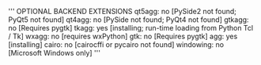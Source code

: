 
'''
OPTIONAL BACKEND EXTENSIONS
qt5agg: no  [PySide2 not found; PyQt5 not found]
qt4agg: no  [PySide not found; PyQt4 not found]
gtkagg: no  [Requires pygtk]
tkagg: yes [installing; run-time loading from Python Tcl / Tk]
wxagg: no  [requires wxPython]
gtk: no  [Requires pygtk]
agg: yes [installing]
cairo: no  [cairocffi or pycairo not found]
windowing: no  [Microsoft Windows only]
'''
